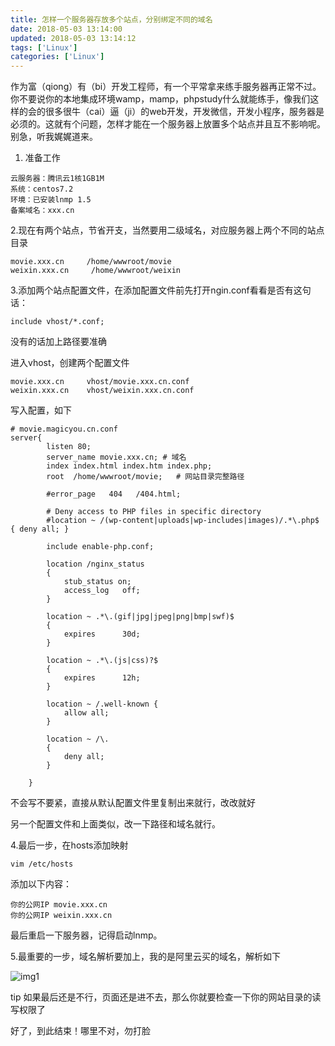 ```yaml
---
title: 怎样一个服务器存放多个站点，分别绑定不同的域名
date: 2018-05-03 13:14:00
updated: 2018-05-03 13:14:12
tags: ['Linux']
categories: ['Linux']
---
```


作为富（qiong）有（bi）开发工程师，有一个平常拿来练手服务器再正常不过。你不要说你的本地集成环境wamp，mamp，phpstudy什么就能练手，像我们这样的会的很多很牛（cai）逼（ji）的web开发，开发微信，开发小程序，服务器是必须的。这就有个问题，怎样才能在一个服务器上放置多个站点并且互不影响呢。别急，听我娓娓道来。
<!--more-->

1. 准备工作

```
云服务器：腾讯云1核1GB1M
系统：centos7.2
环境：已安装lnmp 1.5
备案域名：xxx.cn
```

2.现在有两个站点，节省开支，当然要用二级域名，对应服务器上两个不同的站点目录

```
movie.xxx.cn     /home/wwwroot/movie
weixin.xxx.cn     /home/wwwroot/weixin
```

3.添加两个站点配置文件，在添加配置文件前先打开ngin.conf看看是否有这句话：

```
include vhost/*.conf;
```

没有的话加上路径要准确

进入vhost，创建两个配置文件

```
movie.xxx.cn     vhost/movie.xxx.cn.conf
weixin.xxx.cn    vhost/weixin.xxx.cn.conf
```

写入配置，如下

```
# movie.magicyou.cn.conf
server{
        listen 80;
        server_name movie.xxx.cn; # 域名
        index index.html index.htm index.php;
        root  /home/wwwroot/movie;   # 网站目录完整路径

        #error_page   404   /404.html;

        # Deny access to PHP files in specific directory
        #location ~ /(wp-content|uploads|wp-includes|images)/.*\.php$ { deny all; }

        include enable-php.conf;

        location /nginx_status
        {
            stub_status on;
            access_log   off;
        }

        location ~ .*\.(gif|jpg|jpeg|png|bmp|swf)$
        {
            expires      30d;
        }

        location ~ .*\.(js|css)?$
        {
            expires      12h;
        }

        location ~ /.well-known {
            allow all;
        }

        location ~ /\.
        {
            deny all;
        }

    }
```

不会写不要紧，直接从默认配置文件里复制出来就行，改改就好

另一个配置文件和上面类似，改一下路径和域名就行。

4.最后一步，在hosts添加映射

```
vim /etc/hosts
```

添加以下内容：

```
你的公网IP movie.xxx.cn
你的公网IP weixin.xxx.cn
```

最后重启一下服务器，记得启动lnmp。

5.最重要的一步，域名解析要加上，我的是阿里云买的域名，解析如下

![img1](http://blog.magicyou.cn/img/20180603/image-20180818232942286.png)

tip
如果最后还是不行，页面还是进不去，那么你就要检查一下你的网站目录的读写权限了

好了，到此结束！哪里不对，勿打脸









